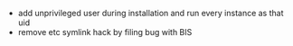 * add unprivileged user during installation and run every instance as that uid
* remove etc symlink hack by filing bug with BIS

